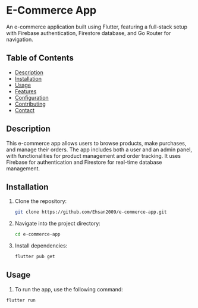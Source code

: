 # E-Commerce App

An e-commerce application built using Flutter, featuring a full-stack setup with Firebase authentication, Firestore database, and Go Router for navigation.

## Table of Contents

- [Description](#description)
- [Installation](#installation)
- [Usage](#usage)
- [Features](#features)
- [Configuration](#configuration)
- [Contributing](#contributing)
- [Contact](#contact)

## Description

This e-commerce app allows users to browse products, make purchases, and manage their orders. The app includes both a user and an admin panel, with functionalities for product management and order tracking. It uses Firebase for authentication and Firestore for real-time database management.

## Installation

1. Clone the repository:
   ```bash
   git clone https://github.com/Ehsan2009/e-commerce-app.git

2. Navigate into the project directory:
   ```bash
   cd e-commerce-app

3. Install dependencies:
   ```bash
   flutter pub get
   
## Usage 

1. To run the app, use the following command:
  ```bash
  flutter run


